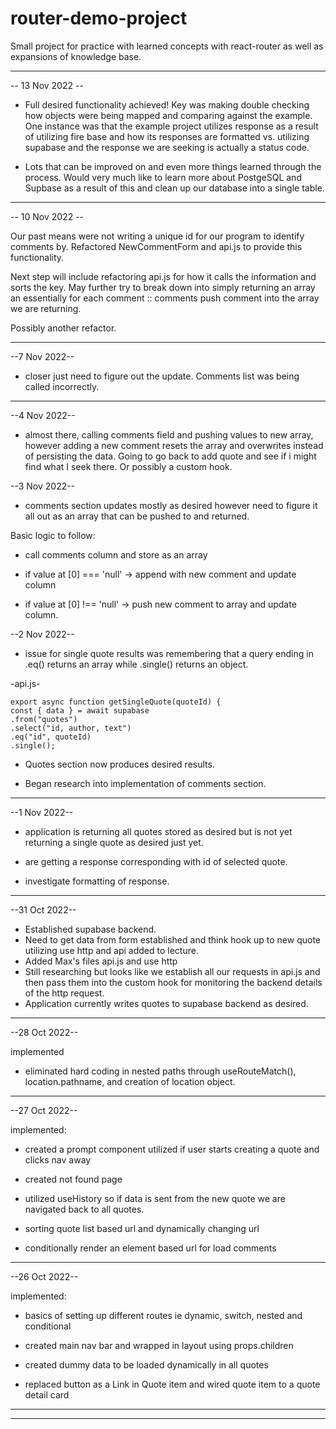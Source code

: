 # router-demo-project

Small project for practice with learned concepts with react-router as well as expansions of knowledge base.

---

-- 13 Nov 2022 --

- Full desired functionality achieved! Key was making double checking how objects were being mapped and comparing against the example. One instance was that the example project utilizes response as a result of utilizing fire base and how its responses are formatted vs. utilizing supabase and the response we are seeking is actually a status code.

- Lots that can be improved on and even more things learned through the process. Would very much like to learn more about PostgeSQL and Supbase as a result of this and clean up our database into a single table.

---

-- 10 Nov 2022 --

Our past means were not writing a unique id for our program to identify comments by. Refactored NewCommentForm and api.js to provide this functionality.

Next step will include refactoring api.js for how it calls the information and sorts the key. May further try to break down into simply returning an array an essentially for each comment :: comments
push comment into the array we are returning.

Possibly another refactor.

---

--7 Nov 2022--

- closer just need to figure out the update. Comments list was being called incorrectly.

---

--4 Nov 2022--

- almost there, calling comments field and pushing values to new array, however adding a new comment resets the array and overwrites instead of persisting the data. Going to go back to add quote and see if i might find what I seek there. Or possibly a custom hook.

--3 Nov 2022--

- comments section updates mostly as desired however need to figure it all out as an array that can be pushed to and returned.

Basic logic to follow:

- call comments column and store as an array

- if value at [0] === 'null' -> append with new comment and update column

- if value at [0] !== 'null' -> push new comment to array and update column.

--2 Nov 2022--

- issue for single quote results was remembering that a query ending in .eq() returns an array while .single() returns an object.

-api.js-

```
export async function getSingleQuote(quoteId) {
const { data } = await supabase
.from("quotes")
.select("id, author, text")
.eq("id", quoteId)
.single();

```

- Quotes section now produces desired results.

- Began research into implementation of comments section.

---

--1 Nov 2022--

- application is returning all quotes stored as desired but is not yet returning a single quote as desired just yet.

- are getting a response corresponding with id of selected quote.

- investigate formatting of response.

---

--31 Oct 2022--

- Established supabase backend.
- Need to get data from form established and think hook up to new quote utilizing use http and api added to lecture.
- Added Max's files api.js and use http
- Still researching but looks like we establish all our requests in api.js and then pass them into the custom hook for monitoring the backend details of the http request.
- Application currently writes quotes to supabase backend as desired.

---

--28 Oct 2022--

implemented

- eliminated hard coding in nested paths through useRouteMatch(), location.pathname, and creation of location object.

---

--27 Oct 2022--

implemented:

- created a prompt component utilized if user starts creating a quote and clicks nav away

- created not found page

- utilized useHistory so if data is sent from the new quote we are navigated back to all quotes.

- sorting quote list based url and dynamically changing url

- conditionally render an element based url for load comments

---

--26 Oct 2022--

implemented:

- basics of setting up different routes ie dynamic, switch, nested and conditional

- created main nav bar and wrapped in layout using props.children

- created dummy data to be loaded dynamically in all quotes

- replaced button as a Link in Quote item and wired quote item to a quote detail card

---

---
